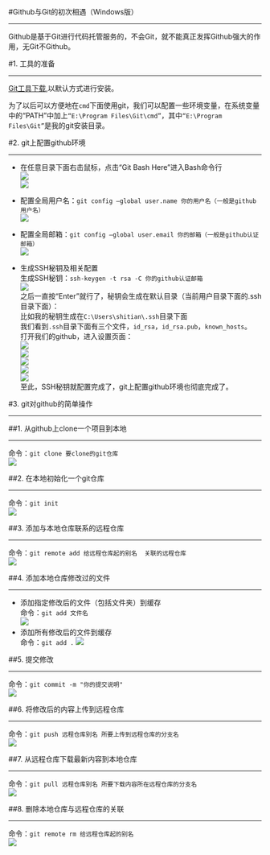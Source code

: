 #Github与Git的初次相遇（Windows版）  
***  
Github是基于Git进行代码托管服务的，不会Git，就不能真正发挥Github强大的作用，无Git不Github。  

#1. 工具的准备  
***  
[Git工具下载](https://git-scm.com/download/),以默认方式进行安装。  

为了以后可以方便地在`cmd`下面使用git，我们可以配置一些环境变量，在系统变量中的“PATH”中加上`“E:\Program Files\Git\cmd”`，其中`“E:\Program Files\Git”`是我的git安装目录。  

#2. git上配置github环境  
***  
- 在任意目录下面右击鼠标，点击“Git Bash Here”进入Bash命令行  
![](http://i.imgur.com/qaZHeSx.png)  
![](http://i.imgur.com/NPPJHhJ.png)  

- 配置全局用户名：`git config –global user.name 你的用户名（一般是github用户名）`  
![](http://i.imgur.com/Lr0N0Fx.png)  

- 配置全局邮箱：`git config –global user.email 你的邮箱（一般是github认证邮箱）`  
![](http://i.imgur.com/atuZQy7.png)  

- 生成SSH秘钥及相关配置  
生成SSH秘钥：`ssh-keygen -t rsa -C 你的github认证邮箱`  
![](http://i.imgur.com/wOsY1ZF.png)  
之后一直按“Enter”就行了，秘钥会生成在默认目录（当前用户目录下面的.ssh目录下面）：  
比如我的秘钥生成在`C:\Users\shitian\.ssh`目录下面  
我们看到`.ssh`目录下面有三个文件，`id_rsa`，`id_rsa.pub`，`known_hosts`。    
打开我们的github，进入设置页面：  
![](http://i.imgur.com/cZ9lmtn.png)  
![](http://i.imgur.com/O5d2lgl.png)  
![](http://i.imgur.com/Zr1YGJ4.png)  
![](http://i.imgur.com/XO29xC8.png)  
![](http://i.imgur.com/z9QFmRn.png)  
至此，SSH秘钥就配置完成了，git上配置github环境也彻底完成了。  

#3. git对github的简单操作  
***  
##1. 从github上clone一个项目到本地   
***  
命令：`git clone 要clone的git仓库`  
![](http://i.imgur.com/L3k3cVc.png)  

##2. 在本地初始化一个git仓库   
***  
命令：`git init`  
![](http://i.imgur.com/t8oBR4P.png)  

##3. 添加与本地仓库联系的远程仓库  
***  
命令：`git remote add 给远程仓库起的别名  关联的远程仓库`  
![](http://i.imgur.com/VME0ZE5.png)  

##4. 添加本地仓库修改过的文件  
***  
- 添加指定修改后的文件（包括文件夹）到缓存  
  命令：`git add 文件名`  
  ![](http://i.imgur.com/tsow1fS.png)
- 添加所有修改后的文件到缓存  
  命令：`git add .`
  ![](http://i.imgur.com/FnVzIcy.png)  

##5. 提交修改  
***  
命令：`git commit -m "你的提交说明"`  
![](http://i.imgur.com/3Zojk80.png)  

##6. 将修改后的内容上传到远程仓库  
***  
命令：`git push 远程仓库别名 所要上传到远程仓库的分支名`  
![](http://i.imgur.com/owwV7hx.png)  

##7. 从远程仓库下载最新内容到本地仓库  
***  
命令：`git pull 远程仓库别名 所要下载内容所在远程仓库的分支名`   
![](http://i.imgur.com/3sLrFhQ.png)    

##8. 删除本地仓库与远程仓库的关联  
***  
命令：`git remote rm 给远程仓库起的别名`   
![](http://i.imgur.com/9g9ayNk.png)  



